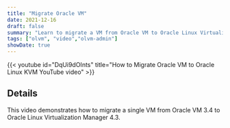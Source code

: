```yaml
---
title: "Migrate Oracle VM"
date: 2021-12-16
draft: false
summary: "Learn to migrate a VM from Oracle VM to Oracle Linux Virtualization Manager."
tags: ["olvm", "video","olvm-admin"]
showDate: true
---
```


{{< youtube id="DqUi9dOInts" title="How to Migrate Oracle VM to Oracle Linux KVM YouTube video" >}}

## Details

This video demonstrates how to migrate a single VM from Oracle VM 3.4 to Oracle Linux Virtualization Manager 4.3.
